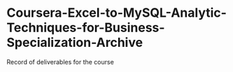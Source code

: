 # Coursera-Excel-to-MySQL-Analytic-Techniques-for-Business-Specialization-Archive

Record of deliverables for the course
